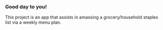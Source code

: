 ### Good day to you!

This project is an app that assists in amassing a grocery/household staples list via a weekly menu plan.

